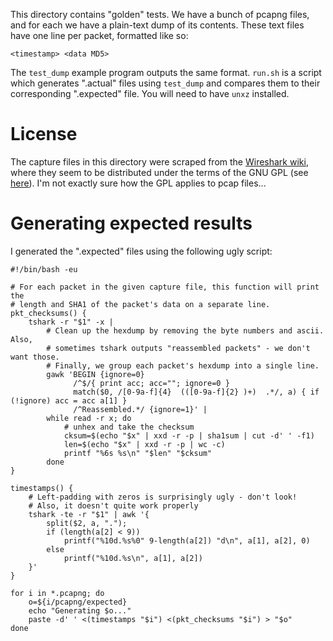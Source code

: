 This directory contains "golden" tests.  We have a bunch of pcapng files, and
for each we have a plain-text dump of its contents.  These text files have one
line per packet, formatted like so:

    <timestamp> <data MD5>

The `test_dump` example program outputs the same format.  `run.sh` is a script
which generates ".actual" files using `test_dump` and compares them to their
corresponding ".expected" file.  You will need to have `unxz` installed.

# License

The capture files in this directory were scraped from the [Wireshark wiki][1],
where they seem to be distributed under the terms of the GNU GPL (see
[here][2]).  I'm not exactly sure how the GPL applies to pcap files...

[1]: https://wiki.wireshark.org/SampleCaptures
[2]: https://wiki.wireshark.org/License

# Generating expected results

I generated the ".expected" files using the following ugly script:

    #!/bin/bash -eu

    # For each packet in the given capture file, this function will print the
    # length and SHA1 of the packet's data on a separate line.
    pkt_checksums() {
        tshark -r "$1" -x |
            # Clean up the hexdump by removing the byte numbers and ascii. Also,
            # sometimes tshark outputs "reassembled packets" - we don't want those.
            # Finally, we group each packet's hexdump into a single line.
            gawk 'BEGIN {ignore=0}
                  /^$/{ print acc; acc=""; ignore=0 }
                  match($0, /[0-9a-f]{4}  (([0-9a-f]{2} )+)  .*/, a) { if (!ignore) acc = acc a[1] }
                  /^Reassembled.*/ {ignore=1}' |
            while read -r x; do
                # unhex and take the checksum
                cksum=$(echo "$x" | xxd -r -p | sha1sum | cut -d' ' -f1)
                len=$(echo "$x" | xxd -r -p | wc -c)
                printf "%6s %s\n" "$len" "$cksum"
            done
    }

    timestamps() {
        # Left-padding with zeros is surprisingly ugly - don't look!
        # Also, it doesn't quite work properly
        tshark -te -r "$1" | awk '{
            split($2, a, ".");
            if (length(a[2] < 9))
                printf("%10d.%s%0" 9-length(a[2]) "d\n", a[1], a[2], 0)
            else
                printf("%10d.%s\n", a[1], a[2])
        }'
    }

    for i in *.pcapng; do
        o=${i/pcapng/expected}
        echo "Generating $o..."
        paste -d' ' <(timestamps "$i") <(pkt_checksums "$i") > "$o"
    done
